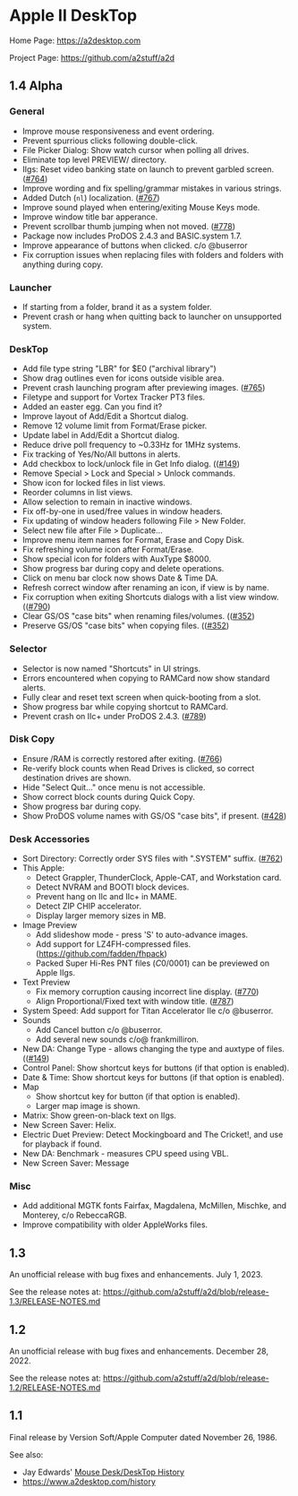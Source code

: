 # Apple II DeskTop

Home Page: https://a2desktop.com

Project Page: https://github.com/a2stuff/a2d

## 1.4 Alpha

### General

* Improve mouse responsiveness and event ordering.
* Prevent spurrious clicks following double-click.
* File Picker Dialog: Show watch cursor when polling all drives.
* Eliminate top level PREVIEW/ directory.
* IIgs: Reset video banking state on launch to prevent garbled screen. ([#764](https://github.com/a2stuff/a2d/issues/764))
* Improve wording and fix spelling/grammar mistakes in various strings.
* Added Dutch (`nl`) localization. ([#767](https://github.com/a2stuff/a2d/issues/767))
* Improve sound played when entering/exiting Mouse Keys mode.
* Improve window title bar apperance.
* Prevent scrollbar thumb jumping when not moved. ([#778](https://github.com/a2stuff/a2d/issues/778))
* Package now includes ProDOS 2.4.3 and BASIC.system 1.7.
* Improve appearance of buttons when clicked. c/o @buserror
* Fix corruption issues when replacing files with folders and folders with anything during copy.

### Launcher
* If starting from a folder, brand it as a system folder.
* Prevent crash or hang when quitting back to launcher on unsupported system.

### DeskTop

* Add file type string "LBR" for $E0 ("archival library")
* Show drag outlines even for icons outside visible area.
* Prevent crash launching program after previewing images. ([#765](https://github.com/a2stuff/a2d/issues/765))
* Filetype and support for Vortex Tracker PT3 files.
* Added an easter egg. Can you find it?
* Improve layout of Add/Edit a Shortcut dialog.
* Remove 12 volume limit from Format/Erase picker.
* Update label in Add/Edit a Shortcut dialog.
* Reduce drive poll frequency to ~0.33Hz for 1MHz systems.
* Fix tracking of Yes/No/All buttons in alerts.
* Add checkbox to lock/unlock file in Get Info dialog. (([#149](https://github.com/a2stuff/a2d/issues/149))
* Remove Special > Lock and Special > Unlock commands.
* Show icon for locked files in list views.
* Reorder columns in list views.
* Allow selection to remain in inactive windows.
* Fix off-by-one in used/free values in window headers.
* Fix updating of window headers following File > New Folder.
* Select new file after File > Duplicate...
* Improve menu item names for Format, Erase and Copy Disk.
* Fix refreshing volume icon after Format/Erase.
* Show special icon for folders with AuxType $8000.
* Show progress bar during copy and delete operations.
* Click on menu bar clock now shows Date & Time DA.
* Refresh correct window after renaming an icon, if view is by name.
* Fix corruption when exiting Shortcuts dialogs with a list view window. (([#790](https://github.com/a2stuff/a2d/issues/790))
* Clear GS/OS "case bits" when renaming files/volumes. (([#352](https://github.com/a2stuff/a2d/issues/352))
* Preserve GS/OS "case bits" when copying files. (([#352](https://github.com/a2stuff/a2d/issues/352))

### Selector

* Selector is now named "Shortcuts" in UI strings.
* Errors encountered when copying to RAMCard now show standard alerts.
* Fully clear and reset text screen when quick-booting from a slot.
* Show progress bar while copying shortcut to RAMCard.
* Prevent crash on IIc+ under ProDOS 2.4.3. ([#789](https://github.com/a2stuff/a2d/issues/789))

### Disk Copy

* Ensure /RAM is correctly restored after exiting. ([#766](https://github.com/a2stuff/a2d/issues/766))
* Re-verify block counts when Read Drives is clicked, so correct destination drives are shown.
* Hide "Select Quit..." once menu is not accessible.
* Show correct block counts during Quick Copy.
* Show progress bar during copy.
* Show ProDOS volume names with GS/OS "case bits", if present. ([#428](https://github.com/a2stuff/a2d/issues/428))

### Desk Accessories

* Sort Directory: Correctly order SYS files with ".SYSTEM" suffix. ([#762](https://github.com/a2stuff/a2d/issues/762))
* This Apple:
  * Detect Grappler, ThunderClock, Apple-CAT, and Workstation card.
  * Detect NVRAM and BOOTI block devices.
  * Prevent hang on IIc and IIc+ in MAME.
  * Detect ZIP CHIP accelerator.
  * Display larger memory sizes in MB.
* Image Preview
  * Add slideshow mode - press 'S' to auto-advance images.
  * Add support for LZ4FH-compressed files. (https://github.com/fadden/fhpack)
  * Packed Super Hi-Res PNT files ($C0/$0001) can be previewed on Apple IIgs.
* Text Preview
  * Fix memory corruption causing incorrect line display. ([#770](https://github.com/a2stuff/a2d/issues/770))
  * Align Proportional/Fixed text with window title. ([#787](https://github.com/a2stuff/a2d/issues/787))
* System Speed: Add support for Titan Accelerator IIe c/o @buserror.
* Sounds
  * Add Cancel button c/o @buserror.
  * Add several new sounds c/o@ frankmilliron.
* New DA: Change Type - allows changing the type and auxtype of files. (([#149](https://github.com/a2stuff/a2d/issues/149))
* Control Panel: Show shortcut keys for buttons (if that option is enabled).
* Date & Time: Show shortcut keys for buttons (if that option is enabled).
* Map
  * Show shortcut key for button (if that option is enabled).
  * Larger map image is shown.
* Matrix: Show green-on-black text on IIgs.
* New Screen Saver: Helix.
* Electric Duet Preview: Detect Mockingboard and The Cricket!, and use for playback if found.
* New DA: Benchmark - measures CPU speed using VBL.
* New Screen Saver: Message


### Misc

* Add additional MGTK fonts Fairfax, Magdalena, McMillen, Mischke, and Monterey, c/o RebeccaRGB.
* Improve compatibility with older AppleWorks files.


## 1.3

An unofficial release with bug fixes and enhancements. July 1, 2023.

See the release notes at:
https://github.com/a2stuff/a2d/blob/release-1.3/RELEASE-NOTES.md

## 1.2

An unofficial release with bug fixes and enhancements. December 28, 2022.

See the release notes at:
https://github.com/a2stuff/a2d/blob/release-1.2/RELEASE-NOTES.md

## 1.1

Final release by Version Soft/Apple Computer dated November 26, 1986.

See also:

* Jay Edwards' [Mouse Desk/DeskTop History](https://mirrors.apple2.org.za/ground.icaen.uiowa.edu/MiscInfo/Misc/mousedesk.info)
* https://www.a2desktop.com/history

